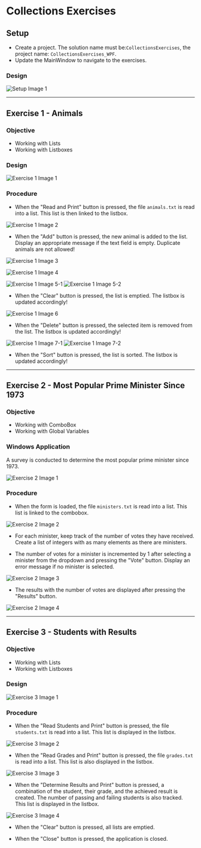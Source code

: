 # Collections Exercises

## Setup
- Create a project. The solution name must be:`CollectionsExercises`, the project name: `CollectionsExercises_WPF`.
- Update the MainWindow to navigate to the exercises.

### Design

![Setup Image 1](./Screenshots/Setup_1.png)

---

## Exercise 1 - Animals

### Objective
- Working with Lists
- Working with Listboxes

### Design

![Exercise 1 Image 1](./Screenshots/Exercise_1_Situation_1.png)

### Procedure

- When the "Read and Print" button is pressed, the file `animals.txt` is read into a list. This list is then linked to the listbox.

![Exercise 1 Image 2](./Screenshots/Exercise_1_Situation_2.png)

- When the "Add" button is pressed, the new animal is added to the list. Display an appropriate message if the text field is empty. Duplicate animals are not allowed!

![Exercise 1 Image 3](./Screenshots/Exercise_1_Situation_3.png)

![Exercise 1 Image 4](./Screenshots/Exercise_1_Situation_4.png)  

![Exercise 1 Image 5-1](./Screenshots/Exercise_1_Situation_5-1.png) ![Exercise 1 Image 5-2](./Screenshots/Exercise_1_Situation_5-2.png)

- When the "Clear" button is pressed, the list is emptied. The listbox is updated accordingly!

![Exercise 1 Image 6](./Screenshots/Exercise_1_Situation_6.png)

- When the "Delete" button is pressed, the selected item is removed from the list. The listbox is updated accordingly!

![Exercise 1 Image 7-1](./Screenshots/Exercise_1_Situation_7-1.png) ![Exercise 1 Image 7-2](./Screenshots/Exercise_1_Situation_7-2.png)

- When the "Sort" button is pressed, the list is sorted. The listbox is updated accordingly!

---

## Exercise 2 - Most Popular Prime Minister Since 1973

### Objective
- Working with ComboBox
- Working with Global Variables

### Windows Application
A survey is conducted to determine the most popular prime minister since 1973.

![Exercise 2 Image 1](./Screenshots/Exercise_2_Situation_1.png)

### Procedure

- When the form is loaded, the file `ministers.txt` is read into a list. This list is linked to the combobox.

![Exercise 2 Image 2](./Screenshots/Exercise_2_Situation_2.png)

- For each minister, keep track of the number of votes they have received. Create a list of integers with as many elements as there are ministers.

- The number of votes for a minister is incremented by 1 after selecting a minister from the dropdown and pressing the "Vote" button. Display an error message if no minister is selected.

![Exercise 2 Image 3](./Screenshots/Exercise_2_Situation_3.png)

- The results with the number of votes are displayed after pressing the "Results" button.

![Exercise 2 Image 4](./Screenshots/Exercise_2_Situation_4.png)

---

## Exercise 3 - Students with Results

### Objective
- Working with Lists
- Working with Listboxes

### Design

![Exercise 3 Image 1](./Screenshots/Exercise_3_Situation_1.png)

### Procedure

- When the "Read Students and Print" button is pressed, the file `students.txt` is read into a list. This list is displayed in the listbox.

![Exercise 3 Image 2](./Screenshots/Exercise_3_Situation_2.png)

- When the "Read Grades and Print" button is pressed, the file `grades.txt` is read into a list. This list is also displayed in the listbox.

![Exercise 3 Image 3](./Screenshots/Exercise_3_Situation_3.png)

- When the "Determine Results and Print" button is pressed, a combination of the student, their grade, and the achieved result is created. The number of passing and failing students is also tracked. This list is displayed in the listbox.

![Exercise 3 Image 4](./Screenshots/Exercise_3_Situation_4.png)

- When the "Clear" button is pressed, all lists are emptied.

- When the "Close" button is pressed, the application is closed.
